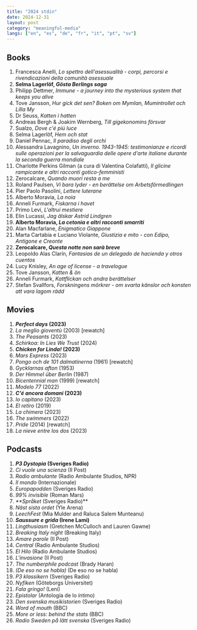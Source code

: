 ```yaml
---
title: "2024 stdin"
date: 2024-12-31
layout: post
category: "meaningful-media"
langs: ["en", "es", "de", "fr", "it", "pt", "sv"]
---
```


## Books
1. Francesca Anelli, _Lo spettro dell'asessualità - corpi, percorsi e rivendicazioni della comunità asessuale_
2. **Selma Lagerlöf, _Gösta Berlings saga_**
3. Philipp Dettmer, _Immune - a journey into the mysterious system that keeps you alive_
4. Tove Jansson, _Hur gick det sen? Boken om Mymlan, Mumintrollet och Lilla My_
5. Dr Seuss, _Katten i hatten_
6. Andreas Bergh & Joakim Wernberg, _Till gigekonomins försvar_
7. Sualzo, _Dove c'é piú luce_
8. Selma Lagerlöf, _Hem och stat_
9. Daniel Pennac, _Il paradiso degli orchi_
10. Alessandra Lavagnino, _Un inverno. 1943-1945: testimonianze e ricordi sulle operazioni per la salvaguardia delle opere d'arte italiane durante la seconda guerra mondiale_
11. Charlotte Perkins Gilman (a cura di Valentina Colafatti), _Il glicine rampicante e altri racconti gotico-femministi_
12. Zerocalcare, _Quando muori resta a me_
13. Roland Paulsen, _Vi bara lyder - en berättelse om Arbetsförmedlingen_
14. Pier Paolo Pasolini, _Lettere luterane_
15. Alberto Moravia, _La noia_
16. Anneli Furmark, _Fiskarna i havet_
17. Primo Levi, _L'altrui mestiere_
18. Elin Lucassi, _Jag älskar Astrid Lindgren_
19. **Alberto Moravia, _La cetonia e altri racconti smarriti_**
20. Alan Macfarlane, _Enigmatico Giappone_
21. Marta Cartabia e Luciano Violante, _Giustizia e mito - con Edipo, Antigone e Creonte_
22. **Zerocalcare, _Questa notte non sarà breve_** 
23. Leopoldo Alas Clarín, _Fantasias de un delegado de hacienda y otros cuentos_
24. Lucy Knisley, _An age of license - a travelogue_
25. Tove Jansson, _Katten & ön_
26. Anneli Furmark, _Kattflickan och andra berättelser_
27. Stefan Svallfors, _Forskningens mörkrer - om svarta känslor och konsten att vara lagom rädd_

## Movies
1. **_Perfect days_ (2023)**
2. _La meglio gioventù_ (2003) [rewatch]
3. _The Peasants_ (2023)
4. _Schirkoa: In Lies We Trust_ (2024)
6. **_Chicken for Linda!_ (2023)**
5. _Mars Express_ (2023)
6. _Pongo och de 101 dalmatinerna_ (1961) [rewatch]
7. _Gycklarnas afton_ (1953)
8. _Der Himmel über Berlin_ (1987)
9. _Bicentennial man_ (1999) [rewatch]
10. _Modelo 77_ (2022)
11. **_C'é ancora domani_ (2023)**
12. _Io capitano_ (2023)
13. _El retiro_ (2019)
14. _La chimera_ (2023)
15. _The swimmers_ (2022)
16. _Pride_ (2014) [rewatch]
17. _La nieve entre los dos_ (2023)

## Podcasts
1. __*P3 Dystopia* (Sveriges Radio)__
2. _Ci vuole una scienza_ (Il Post)
3. _Radio ambulante_ (Radio Ambulante Studios, NPR)
4. _Il mondo_ (Internazionale)
5. _Europapodden_ (Sveriges Radio)
6. _99% invisible_ (Roman Mars)
7. _**Språket_ (Sveriges Radio)**
8. _Näst sista ordet_ (Yle Arena)
9. _LeechFest_ (Mia Mulder and Raluca Salem Munteanu)
10. __*Saussure e grida* (Irene Lami)__
11. _Lingthusiasm_ (Gretchen McCulloch and Lauren Gawne)
12. _Breaking Italy night_ (Breaking Italy)
13. _Amare parole_ (Il Post)
14. _Central_ (Radio Ambulante Studios)
15. _El Hilo_ (Radio Ambulante Studios)
16. _L'invasione_ (Il Post)
17. _The numberphile podcast_ (Brady Haran)
18. _(De eso no se habla)_ (De eso no se habla)
19. _P3 klassikern_ (Sveriges Radio)
20. _Nyfiken_ (Göteborgs Universitet)
21. _Fala gringo!_ (Leni)
22. _Epistolar_ (Antología de lo íntimo)
23. _Den svenska musikistorien_ (Sveriges Radio)
24. _Word of mouth_ (BBC)
25. _More or less: behind the stats_ (BBC)
26. _Radio Sweden på lätt svenska_ (Sveriges Radio)
